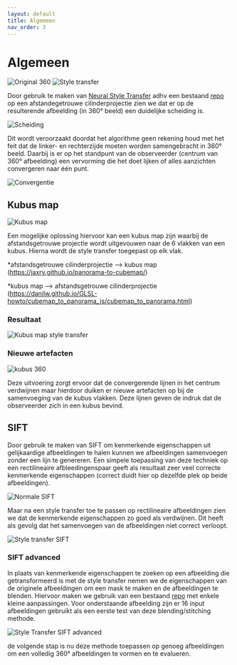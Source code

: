 ```yaml
---
layout: default
title: Algemeen
nav_order: 3
---
```


# Algemeen

![Original 360](../images/360.jpg "360 graden") ![Style transfer](../images/styletransfer.png "style transfer image")

Door gebruik te maken van [Neural Style Transfer](https://doi.org/10.48550/arXiv.1508.06576) adhv een bestaand [repo](https://github.com/crowsonkb/style-transfer-pytorch)
op een afstandegetrouwe cilinderprojectie zien we dat er op de resulterende afbeelding (in 360° beeld) een duidelijke scheiding is.

![Scheiding](../images/scheiding.png "scheiding") 

Dit wordt veroorzaakt doordat het algorithme geen rekening houd met het feit dat de linker- en rechterzijde moeten worden samengebracht in 360° beeld. Daarbij is er op het
standpunt van de observeerder (centrum van 360° afbeelding) een vervorming die het doet lijken of alles aanzichten convergeren naar één punt.

![Convergentie](../images/Convergentie.png "Convergentie")

## Kubus map

![Kubus map](../images/kubus.jpg "kubus map")

Een mogelijke oplossing hiervoor kan een kubus map zijn waarbij de afstandsgetrouwe projectie wordt uitgevouwen naar de 6 vlakken van een kubus. 
Hierna wordt de style transfer toegepast op elk vlak. 

*afstandsgetrouwe cilinderprojectie --> kubus map (https://jaxry.github.io/panorama-to-cubemap/)

*kubus map --> afstandsgetrouwe cilinderprojectie (https://danilw.github.io/GLSL-howto/cubemap_to_panorama_js/cubemap_to_panorama.html)

### Resultaat

![Kubus map style transfer](../images/kubusmaptransfer.png "kubusmaptransfer")

### Nieuwe artefacten

![kubus 360](../images/kubus360.png "kubus 360 hoek")

Deze uitvoering zorgt ervoor dat de convergerende lijnen in het centrum verdwijnen maar hierdoor duiken er nieuwe artefacten op bij de samenvoeging van de kubus vlakken.
Deze lijnen geven de indruk dat de observeerder zich in een kubus bevind.

## SIFT 

Door gebruik te maken van SIFT om kenmerkende eigenschappen uit gelijkaardige afbeeldingen te halen kunnen we afbeeldingen samenvoegen zonder een lijn te genereren.
Een simpele toepassing van deze techniek op een rectilineaire afbleedingenspaar geeft als resultaat zeer veel correcte kenmerkende eigenschappen (correct duidt hier op
dezelfde plek op beide afbeeldingen).

![Normale SIFT](../images/siftnorm.jpg "SIFT normale")

Maar na een style transfer toe te passen op rectilineaire afbeeldingen zien we dat de kenmerkende eigenschappen zo goed als verdwijnen. 
Dit heeft als gevolg dat het samenvoegen van de afbeeldingen niet correct verloopt.

![Style transfer SIFT](../images/siftstyle.jpg "SIFT styleTransfer")

### SIFT advanced

In plaats van kenmerkende eigenschappen te zoeken op een afbeelding die getransformeerd is met de style transfer nemen we de eigenschappen van de originele afbeeldingen om een mask te maken en de afbeeldingen te blenden. Hiervoor maken we gebruik van een bestaand [repo](https://github.com/lukasalexanderweber/stitching) met enkele kleine aanpassingen. Voor onderstaande afbeelding zijn er 16 input afbeeldingen gebruikt als een eerste test van deze blending/stitching methode.

![Style Transfer SIFT advanced](../images/advancedsiftstyle.jpg "Advanced SIFT styletransfer")

de volgende stap is nu deze methode toepassen op genoeg afbeeldingen om een volledig 360° afbeeldingen te vormen en te evalueren.



